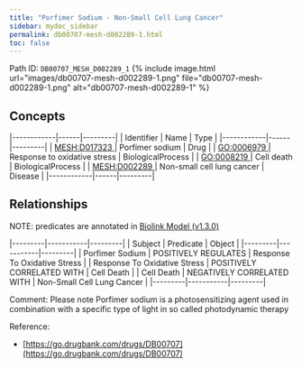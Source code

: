 ```yaml
---
title: "Porfimer Sodium - Non-Small Cell Lung Cancer"
sidebar: mydoc_sidebar
permalink: db00707-mesh-d002289-1.html
toc: false 
---
```



Path ID: `DB00707_MESH_D002289_1`
{% include image.html url="images/db00707-mesh-d002289-1.png" file="db00707-mesh-d002289-1.png" alt="db00707-mesh-d002289-1" %}

## Concepts

|------------|------|---------|
| Identifier | Name | Type    |
|------------|------|---------|
| <a href="https://identifiers.org/MESH:D017323">MESH:D017323 </a> | Porfimer sodium | Drug |
| <a href="https://identifiers.org/GO:0006979">GO:0006979 </a> | Response to oxidative stress | BiologicalProcess |
| <a href="https://identifiers.org/GO:0008219">GO:0008219 </a> | Cell death | BiologicalProcess |
| <a href="https://identifiers.org/MESH:D002289">MESH:D002289 </a> | Non-small cell lung cancer | Disease |
|------------|------|---------|

## Relationships


NOTE: predicates are annotated in <a href="https://github.com/biolink/biolink-model/releases/tag/v1.3.0">Biolink Model (v1.3.0)</a>

|---------|-----------|---------|
| Subject | Predicate | Object  |
|---------|-----------|---------|
| Porfimer Sodium | POSITIVELY REGULATES | Response To Oxidative Stress |
| Response To Oxidative Stress | POSITIVELY CORRELATED WITH | Cell Death |
| Cell Death | NEGATIVELY CORRELATED WITH | Non-Small Cell Lung Cancer |
|---------|-----------|---------|

Comment: Please note Porfimer sodium is a photosensitizing agent used in combination with a specific type of light in so called photodynamic therapy

Reference: 
  - [https://go.drugbank.com/drugs/DB00707](https://go.drugbank.com/drugs/DB00707)
